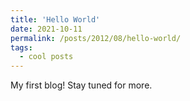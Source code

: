 ```yaml
---
title: 'Hello World'
date: 2021-10-11
permalink: /posts/2012/08/hello-world/
tags:
  - cool posts
---
```


My first blog! Stay tuned for more.